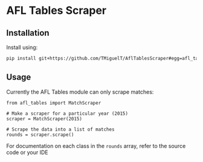# AFL Tables Scraper

## Installation
Install using:
```bash
pip install git+https://github.com/TMiguelT/AflTablesScraper#egg=afl_tables
```

## Usage
Currently the AFL Tables module can only scrape matches:
```
from afl_tables import MatchScraper

# Make a scraper for a particular year (2015)
scraper = MatchScraper(2015)

# Scrape the data into a list of matches
rounds = scraper.scrape()
```

For documentation on each class in the `rounds` array, refer to the source code or your IDE